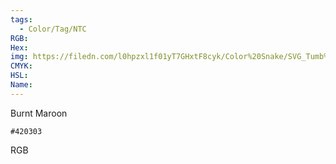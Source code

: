 ```yaml
---
tags:
  - Color/Tag/NTC
RGB:
Hex:
img: https://filedn.com/l0hpzxl1f01yT7GHxtF8cyk/Color%20Snake/SVG_Tumb%20Mass%20No%20Name/420303.svg
CMYK:
HSL:
Name:
---
```

Burnt Maroon
```palette
#420303
```
RGB
